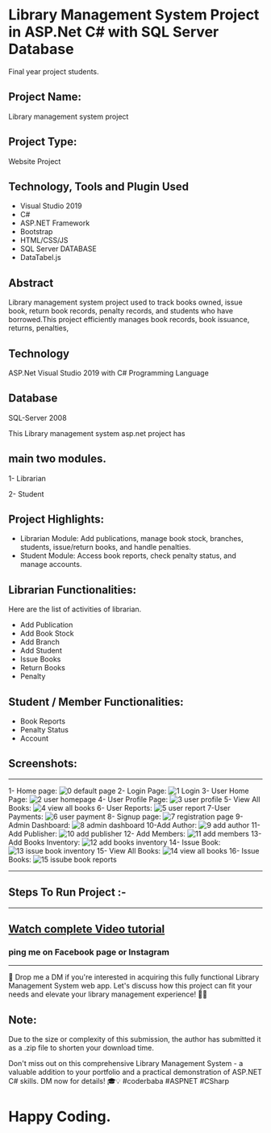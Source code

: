 # Library Management System Project in ASP.Net C# with SQL Server Database
Final year project students.


## Project Name:
Library management system project 



## Project Type:
Website Project



## Technology, Tools and Plugin Used
+ Visual Studio 2019
+ C#
+ ASP.NET Framework
+ Bootstrap
+ HTML/CSS/JS
+ SQL Server DATABASE
+ DataTabel.js


## Abstract 
Library management system project used to track books owned, issue book, return book records, penalty records, and students who have borrowed.This project efficiently manages book records, book issuance, returns, penalties,



## Technology
ASP.Net Visual Studio 2019 with C# Programming Language



## Database
SQL-Server 2008





This Library management system asp.net project has 
## main two modules.

1- Librarian

2- Student
## Project Highlights:

+ Librarian Module: Add publications, manage book stock, branches, students, issue/return books, and handle penalties.
+ Student Module: Access book reports, check penalty status, and manage accounts.

## Librarian Functionalities:
Here are the list of activities of librarian.

+ Add Publication
+ Add Book Stock
+ Add Branch
+ Add Student
+ Issue Books
+ Return Books
+ Penalty


## Student / Member Functionalities:
+ Book Reports
+ Penalty Status
+ Account

## Screenshots:

----------------------------------------------
1- Home page:
![0 default page](https://github.com/baliramyadav/Library-Management-System-web-application-built-using-ASP.NET-Csharp/assets/80908177/743154a6-99da-477d-a24a-91287e540b07)
2- Login Page:
![1 Login](https://github.com/baliramyadav/Library-Management-System-web-application-built-using-ASP.NET-Csharp/assets/80908177/52f0bf73-998f-429d-a68c-3a4d594bd5fd)
3- User Home Page:
![2 user homepage](https://github.com/baliramyadav/Library-Management-System-web-application-built-using-ASP.NET-Csharp/assets/80908177/61170117-22ff-4eba-82f5-1d2007c68048)
4- User Profile Page:
![3 user profile](https://github.com/baliramyadav/Library-Management-System-web-application-built-using-ASP.NET-Csharp/assets/80908177/6c402f6a-4f17-4825-a59d-b2ebdaf65ed4)
5- View All Books:
![4 view all books](https://github.com/baliramyadav/Library-Management-System-web-application-built-using-ASP.NET-Csharp/assets/80908177/9b6efcf4-7dd9-4f55-aaad-0890041d3958)
6- User Reports:
![5 user report](https://github.com/baliramyadav/Library-Management-System-web-application-built-using-ASP.NET-Csharp/assets/80908177/4613c194-5455-4469-9632-7a3768f551eb)
7-User Payments:
![6 user payment](https://github.com/baliramyadav/Library-Management-System-web-application-built-using-ASP.NET-Csharp/assets/80908177/a4861579-56e7-4441-8f25-4eee06f88730)
8- Signup page:
![7 registration page](https://github.com/baliramyadav/Library-Management-System-web-application-built-using-ASP.NET-Csharp/assets/80908177/3aada36e-a247-400f-a36b-c10b1392d01f)
9-Admin Dashboard:
![8 admin dashboard](https://github.com/baliramyadav/Library-Management-System-web-application-built-using-ASP.NET-Csharp/assets/80908177/593b955b-306b-4703-a2a2-bea13b5ab2a3)
10-Add Author:
![9 add author](https://github.com/baliramyadav/Library-Management-System-web-application-built-using-ASP.NET-Csharp/assets/80908177/acdf7de5-984c-45fc-be77-a9d039bd1c7d)
11- Add Publisher:
![10 add publisher](https://github.com/baliramyadav/Library-Management-System-web-application-built-using-ASP.NET-Csharp/assets/80908177/90e16ad5-abbe-4da1-9722-a46058e55939)
12- Add Members:
![11 add members](https://github.com/baliramyadav/Library-Management-System-web-application-built-using-ASP.NET-Csharp/assets/80908177/9f799bda-0010-4865-a631-b3e6a9648b5f)
13- Add Books Inventory:
![12 add books inventory](https://github.com/baliramyadav/Library-Management-System-web-application-built-using-ASP.NET-Csharp/assets/80908177/a6d3843e-7eb3-4b76-9bc5-3ed31cb8be93)
14- Issue Book:
![13 issue book inventory](https://github.com/baliramyadav/Library-Management-System-web-application-built-using-ASP.NET-Csharp/assets/80908177/fe6fd733-ddf9-41dc-a16a-d2a3a625253e)
15- View All Books:
![14 view all books](https://github.com/baliramyadav/Library-Management-System-web-application-built-using-ASP.NET-Csharp/assets/80908177/2238bf84-0870-4c55-a807-0c52606150bb)
16- Issue Books:
![15 issube book reports](https://github.com/baliramyadav/Library-Management-System-web-application-built-using-ASP.NET-Csharp/assets/80908177/ecc18db4-dfe2-48db-825d-43e8931c5a92)

----------------------------------------------
## Steps To Run Project :-

-----------------------------------------------

## [Watch complete Video tutorial](https://youtube.com/playlist?list=PLMoluEXvWXK7iAOcTw4AndY-ZwIOKlKZP&si=ICwj6AOORKAjNfQ8)

### ping me on Facebook page or Instagram

------------------------------------------------
📩 Drop me a DM if you're interested in acquiring this fully functional Library Management System web app. Let's discuss how this project can fit your needs and elevate your library management experience! 🌟💬

## Note:
 Due to the size or complexity of this submission, the author has submitted it as a .zip file to shorten your download time.



Don't miss out on this comprehensive Library Management System - a valuable addition to your portfolio and a practical demonstration of ASP.NET C# skills. DM now for details! 🎓💡 #coderbaba #ASPNET #CSharp 

# Happy Coding.
